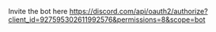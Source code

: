 Invite the bot here
https://discord.com/api/oauth2/authorize?client_id=927595302611992576&permissions=8&scope=bot
